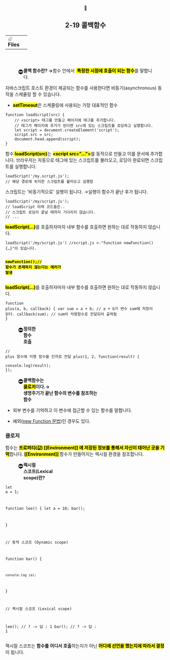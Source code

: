 <body><article id="78ee6a9c-0613-4ca3-9c0c-a8cd4394bde5" class="page sans"><header><div class="page-header-icon undefined"><span class="icon">🥉</span></div><h1 class="page-title">2-19 콜백함수</h1><table class="properties"><tbody><tr class="property-row property-row-file"><th><span class="icon property-icon"><svg viewBox="0 0 14 14" style="width:14px;height:14px;display:block;fill:rgba(55, 53, 47, 0.4);flex-shrink:0;-webkit-backface-visibility:hidden" class="typesFile"><path d="M5.94578,14 C4.62416,14 3.38248,13.4963 2.44892,12.585 C1.514641,11.6736 1,10.4639 1,9.17405 C1.00086108,7.88562 1.514641,6.67434 2.44892,5.76378 L7.45612,0.985988 C8.80142,-0.327216 11.1777,-0.332396 12.5354,0.992848 C13.9369,2.36163 13.9369,4.58722 12.5354,5.95418 L8.03046,10.2414 C7.16278,11.0877 5.73682,11.0894 4.86024,10.2345 C3.98394,9.37789 3.98394,7.98769 4.86024,7.1327 L6.60422,5.4317 L7.87576,6.67196 L6.13177,8.37297 C6.01668,8.48539 6.00003,8.61545 6.00003,8.68335 C6.00003,8.75083 6.01668,8.88103 6.13177,8.99429 C6.36197,9.21689 6.53749,9.21689 6.76768,8.99429 L11.2707,4.70622 C11.9645,4.03016 11.9645,2.91757 11.2638,2.23311 C10.5843,1.57007 9.40045,1.57007 8.72077,2.23311 L3.71342,7.0109 C3.12602,7.58406 2.79837,8.35435 2.79837,9.17405 C2.79837,9.99459 3.12602,10.7654 3.72045,11.3446 C4.90947,12.5062 6.98195,12.5062 8.17096,11.3446 L10.41911,9.15165 L11.6906,10.3919 L9.4425,12.585 C8.50808,13.4963 7.2664,14 5.94578,14 Z"></path></svg></span>Files</th><td></td></tr></tbody></table></header><div class="page-body"><figure class="block-color-gray_background callout" style="white-space:pre-wrap;display:flex" id="6f201591-f9d9-433f-928f-ce84dc842cb9"><div style="font-size:1.5em"><span class="icon">⛔</span></div><div style="width:100%"><strong>콜백 함수란? →</strong>함수 안에서 <mark class="highlight-yellow_background"> </mark><mark class="highlight-orange"><strong>특정한 시점에 호출이 되는 함수</strong></mark>를 말합니다.</div></figure><p id="c111555b-e484-482d-9e8b-97aee9136297" class="">자바스크립트 호스트 환경이 제공되는 함수를 사용한다면  비동기(asynchronous) 동작을 스케쥴링 할 수 있습니다.</p><ul id="ac3669ca-c244-40cc-b273-6649f662e867" class="bulleted-list"><li><mark class="highlight-gray_background"><strong>setTimeout</strong></mark>은 스케줄링에 사용되는 가장 대표적인 함수</li></ul><pre id="b538102f-c39b-41b1-8153-9c33622eb959" class="code"><code>function loadScript(src) {
	// &lt;script&gt; 태그를 만들고 페이지에 태그를 추가합니다.
	// 태그가 페이지에 추가가 된다면 src에 있는 스크립트를 로딩하고 실행합니다.
	let script = document.createElement(&#x27;script&#x27;);
	script.src = src;
	document.head.append(script);
}</code></pre><p id="1bff9d55-8278-47e7-b873-76b6c1278bde" class="">함수<mark class="highlight-teal_background"> </mark><mark class="highlight-teal_background"><strong>loadScript(src)</strong></mark>는 <mark class="highlight-teal_background"><strong>&lt;script src=&quot;…&quot;&gt;</strong></mark>를 동적으로 만들고 이를 문서에 추가합니다. 브라우저는 자동으로 태그에 있는 스크립트를 불러오고, 로딩이 완료되면 스크립트를 실행합니다.</p><pre id="f6998bf2-cecc-4fe0-ae42-b8c86b88a586" class="code"><code>loadScript(&#x27;/my.script.js&#x27;);
// 해당 경로에 위치한 스크립트를 불러오고 실행함</code></pre><p id="91a74713-14cb-4caa-9b61-5de955fdfd21" class="">스크립트는 &#x27;비동기적으로&#x27; 실행이 됩니다. →실행이 함수가 끝난 후가 됩니다.</p><pre id="f466fe41-0c11-41ec-8f14-c2cfddad76c6" class="code"><code>loadScript(&#x27;/my/script.js&#x27;); 
// loadScript 아래 코드들은..
// 스크립트 로딩이 끝날 때까지 기다리지 않습니다.
// ...</code></pre><p id="12de803f-0d53-4b24-9ee7-28ede18db00a" class=""><mark class="highlight-orange_background"><strong>loadScript(...)</strong></mark>를 호출하자마자 내부 함수를 호출하면 원하는 대로 작동하지 않습니다.</p><pre id="9df336af-5ad3-461c-a373-fee8e195ad48" class="code"><code>loadScript(&#x27;/my/script.js&#x27;) //script.js &lt;-&quot;function newFunction() {…}&quot;이 있습니다.

<strong><mark class="highlight-pink_background">newFunction();// 함수가 존재하지 않는다는 에러가 발생</mark></strong></code></pre><p id="db6c926f-92d4-4440-8637-2518b11558a4" class=""><mark class="highlight-orange_background"><strong>loadScript(...)</strong></mark>를 호출하자마자 내부 함수를 호출하면 원하는 대로 작동하지 않습니다.</p><pre id="27fb3ccc-02ae-41c5-9df9-f9c97c561b18" class="code"><code>function plus(a, b, callback) { 
	var sum = a + b; // a + b가 변수 sum에 저장이 된다.
	callback(sum);  // sum이 익명함수로 전달되어 출력됨
}</code></pre><figure class="block-color-gray_background callout" style="white-space:pre-wrap;display:flex" id="f5a605ae-e205-437c-9815-430f99fd5ec4"><div style="font-size:1.5em"><span class="icon">⛔</span></div><div style="width:100%"><strong>정의한 함수 호출</strong></div></figure><pre id="de8ed6f1-6450-41a9-a245-46c0abb96335" class="code"><code>// plus 함수에 익명 함수를 인자로 전달 
plus(1, 2, function(result) {  
	console.log(result); 
});</code></pre><figure class="block-color-gray_background callout" style="white-space:pre-wrap;display:flex" id="1e273bd4-7b63-45d7-9e5d-0c8a11a2f2e1"><div style="font-size:1.5em"><span class="icon">⛔</span></div><div style="width:100%"><strong>콜백함수는 </strong><mark class="highlight-orange_background"><strong>클로저</strong></mark><strong>이다.→ 생명주기가 끝난  함수의 변수를 참조하는 함수</strong></div></figure><ul id="3e189dc7-5701-4d59-9d9e-bbd46f600beb" class="bulleted-list"><li>외부 변수를 기억하고 이 변수에 접근할 수 있는 함수를 말합니다.</li></ul><ul id="1d9d61a4-5cd5-455e-b2bc-fd59e9f8f7dc" class="bulleted-list"><li>예외(<a href="https://www.notion.so/2-21-new-Function-503d9b08d55841dd81dd1d56746942aa">new Function 문법</a>)인 경우도 있다.</li></ul><h3 id="911df796-75df-44ce-8557-3611877391c7" class="">클로저</h3><p id="bf8b4ef1-dcb0-4ff7-ad45-7ad0ea33af2e" class="">함수는 <mark class="highlight-orange_background"><strong>프로퍼티(값) </strong></mark><mark class="highlight-orange"><strong>[[Environment]] </strong></mark><mark class="highlight-orange_background"><strong>에 저장된 정보를 통해서 자신이 태어난 곳을 기억</strong></mark>합니다. <mark class="highlight-orange"><strong>[[Environment]] </strong></mark>함수가 만들어지는 렉시컬 환경을 참조합니다.</p><figure class="block-color-gray_background callout" style="white-space:pre-wrap;display:flex" id="2881aad9-9537-4a7d-9dfb-41fd1922a16b"><div style="font-size:1.5em"><span class="icon">⛔</span></div><div style="width:100%"><strong>렉시컬 스코프(Lexical scope)란?</strong></div></figure><pre id="99cddf24-e465-4dd7-8307-dc624eb5d743" class="code"><code>let a = 1;

function lee() {
	 let a = 10;
	bar();

}

// 동적 스코프 (Dynamic scope)

function bar() {

	console.log (a);
}

// 렉시컬 스코프 (Lexical scope)

lee(); // ? -&gt; 답 : 1
bar(); // ? -&gt; 답 : 1</code></pre><p id="0b081e2a-eb94-40a7-8e69-5770d323e693" class="">랙시컬 스코프는 <strong>함수를 어디서 호출</strong>하는지가 아닌 <mark class="highlight-blue_background"><strong>어디에 선언을 했는지에 따라서 결정</strong></mark>이 됩니다.</p><p id="017931fa-5f5b-46bf-b7aa-049fe6932857" class="">
</p></div></article></body></html>